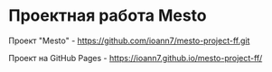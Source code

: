 # Проектная работа Mesto

Проект "Mesto" - https://github.com/ioann7/mesto-project-ff.git

Проект на GitHub Pages - https://ioann7.github.io/mesto-project-ff/
